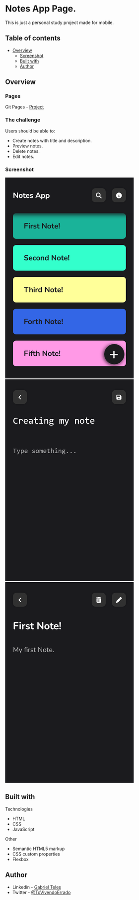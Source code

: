 # Notes App Page.

This is just a personal study project made for mobile.

## Table of contents

- [Overview](#overview)
  - [Screenshot](#screenshot)
  - [Built with](#built-with)
  - [Author](#author)

## Overview

### Pages

Git Pages - [Project](https://gabrielfteles.github.io/NotesApp/)

### The challenge

Users should be able to:

- Create notes with title and description.
- Preview notes.
- Delete notes.
- Edit notes.

### Screenshot

![](./screenshot.png) ![](./screenshot2.png) ![](./screenshot3.png)

## Built with

Technologies

- HTML
- CSS
- JavaScript

Other

- Semantic HTML5 markup
- CSS custom properties
- Flexbox

## Author

- Linkedin - [Gabriel Teles](https://www.linkedin.com/in/gabriel-teles-b28709234/)
- Twitter - [@ToVivendoErrado](https://www.twitter.com/ToVivendoErrado)
